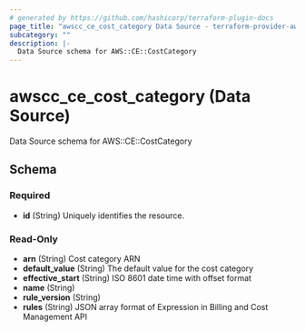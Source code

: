 ```yaml
---
# generated by https://github.com/hashicorp/terraform-plugin-docs
page_title: "awscc_ce_cost_category Data Source - terraform-provider-awscc"
subcategory: ""
description: |-
  Data Source schema for AWS::CE::CostCategory
---
```


# awscc_ce_cost_category (Data Source)

Data Source schema for AWS::CE::CostCategory



<!-- schema generated by tfplugindocs -->
## Schema

### Required

- **id** (String) Uniquely identifies the resource.

### Read-Only

- **arn** (String) Cost category ARN
- **default_value** (String) The default value for the cost category
- **effective_start** (String) ISO 8601 date time with offset format
- **name** (String)
- **rule_version** (String)
- **rules** (String) JSON array format of Expression in Billing and Cost Management API


